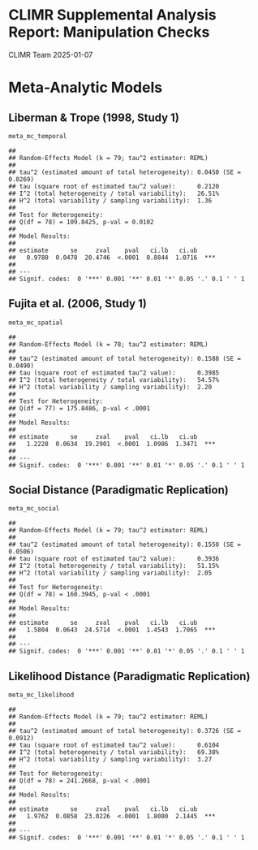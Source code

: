 CLIMR Supplemental Analysis Report: Manipulation Checks
================
CLIMR Team
2025-01-07

# Meta-Analytic Models

## Liberman & Trope (1998, Study 1)

``` r
meta_mc_temporal
```

    ## 
    ## Random-Effects Model (k = 79; tau^2 estimator: REML)
    ## 
    ## tau^2 (estimated amount of total heterogeneity): 0.0450 (SE = 0.0269)
    ## tau (square root of estimated tau^2 value):      0.2120
    ## I^2 (total heterogeneity / total variability):   26.51%
    ## H^2 (total variability / sampling variability):  1.36
    ## 
    ## Test for Heterogeneity:
    ## Q(df = 78) = 109.8425, p-val = 0.0102
    ## 
    ## Model Results:
    ## 
    ## estimate      se     zval    pval   ci.lb   ci.ub      
    ##   0.9780  0.0478  20.4746  <.0001  0.8844  1.0716  *** 
    ## 
    ## ---
    ## Signif. codes:  0 '***' 0.001 '**' 0.01 '*' 0.05 '.' 0.1 ' ' 1

## Fujita et al. (2006, Study 1)

``` r
meta_mc_spatial
```

    ## 
    ## Random-Effects Model (k = 78; tau^2 estimator: REML)
    ## 
    ## tau^2 (estimated amount of total heterogeneity): 0.1588 (SE = 0.0490)
    ## tau (square root of estimated tau^2 value):      0.3985
    ## I^2 (total heterogeneity / total variability):   54.57%
    ## H^2 (total variability / sampling variability):  2.20
    ## 
    ## Test for Heterogeneity:
    ## Q(df = 77) = 175.8486, p-val < .0001
    ## 
    ## Model Results:
    ## 
    ## estimate      se     zval    pval   ci.lb   ci.ub      
    ##   1.2228  0.0634  19.2901  <.0001  1.0986  1.3471  *** 
    ## 
    ## ---
    ## Signif. codes:  0 '***' 0.001 '**' 0.01 '*' 0.05 '.' 0.1 ' ' 1

## Social Distance (Paradigmatic Replication)

``` r
meta_mc_social
```

    ## 
    ## Random-Effects Model (k = 79; tau^2 estimator: REML)
    ## 
    ## tau^2 (estimated amount of total heterogeneity): 0.1550 (SE = 0.0506)
    ## tau (square root of estimated tau^2 value):      0.3936
    ## I^2 (total heterogeneity / total variability):   51.15%
    ## H^2 (total variability / sampling variability):  2.05
    ## 
    ## Test for Heterogeneity:
    ## Q(df = 78) = 160.3945, p-val < .0001
    ## 
    ## Model Results:
    ## 
    ## estimate      se     zval    pval   ci.lb   ci.ub      
    ##   1.5804  0.0643  24.5714  <.0001  1.4543  1.7065  *** 
    ## 
    ## ---
    ## Signif. codes:  0 '***' 0.001 '**' 0.01 '*' 0.05 '.' 0.1 ' ' 1

## Likelihood Distance (Paradigmatic Replication)

``` r
meta_mc_likelihood
```

    ## 
    ## Random-Effects Model (k = 79; tau^2 estimator: REML)
    ## 
    ## tau^2 (estimated amount of total heterogeneity): 0.3726 (SE = 0.0912)
    ## tau (square root of estimated tau^2 value):      0.6104
    ## I^2 (total heterogeneity / total variability):   69.38%
    ## H^2 (total variability / sampling variability):  3.27
    ## 
    ## Test for Heterogeneity:
    ## Q(df = 78) = 241.2668, p-val < .0001
    ## 
    ## Model Results:
    ## 
    ## estimate      se     zval    pval   ci.lb   ci.ub      
    ##   1.9762  0.0858  23.0226  <.0001  1.8080  2.1445  *** 
    ## 
    ## ---
    ## Signif. codes:  0 '***' 0.001 '**' 0.01 '*' 0.05 '.' 0.1 ' ' 1
